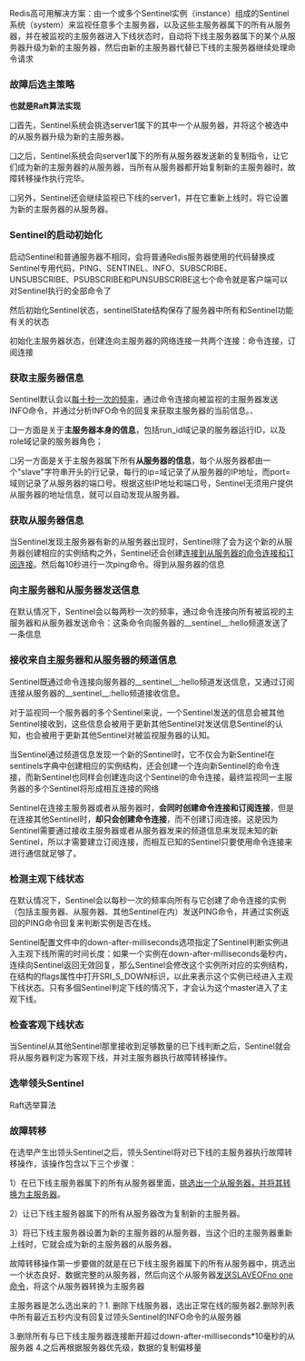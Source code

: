 Redis高可用解决方案：由一个或多个Sentinel实例（instance）组成的Sentinel系统（system）来监视任意多个主服务器，以及这些主服务器属下的所有从服务器，并在被监视的主服务器进入下线状态时，自动将下线主服务器属下的某个从服务器升级为新的主服务器，然后由新的主服务器代替已下线的主服务器继续处理命令请求

### 故障后选主策略

**也就是Raft算法实现**

❑首先，Sentinel系统会挑选server1属下的其中一个从服务器，并将这个被选中的从服务器升级为新的主服务器。

❑之后，Sentinel系统会向server1属下的所有从服务器发送新的复制指令，让它们成为新的主服务器的从服务器，当所有从服务器都开始复制新的主服务器时，故障转移操作执行完毕。

❑另外，Sentinel还会继续监视已下线的server1，并在它重新上线时，将它设置为新的主服务器的从服务器。

### Sentinel的启动初始化

启动Sentinel和普通服务器不相同，会将普通Redis服务器使用的代码替换成Sentinel专用代码，PING、SENTINEL、INFO、SUBSCRIBE、UNSUBSCRIBE、PSUBSCRIBE和PUNSUBSCRIBE这七个命令就是客户端可以对Sentinel执行的全部命令了

然后初始化Sentinel状态，sentinelState结构保存了服务器中所有和Sentinel功能有关的状态

初始化主服务器状态，创建连向主服务器的网络连接一共两个连接：命令连接，订阅连接

### 获取主服务器信息

Sentinel默认会以<u>每十秒一次的频率</u>，通过命令连接向被监视的主服务器发送INFO命令，并通过分析INFO命令的回复来获取主服务器的当前信息。、

❑一方面是关于**主服务器本身的信息**，包括run_id域记录的服务器运行ID，以及role域记录的服务器角色；

❑另一方面是关于主服务器属下所有**从服务器的信息**，每个从服务器都由一个"slave"字符串开头的行记录，每行的ip=域记录了从服务器的IP地址，而port=域则记录了从服务器的端口号。根据这些IP地址和端口号，Sentinel无须用户提供从服务器的地址信息，就可以自动发现从服务器。

### 获取从服务器信息

当Sentinel发现主服务器有新的从服务器出现时，Sentinel除了会为这个新的从服务器创建相应的实例结构之外，Sentinel还会创建<u>连接到从服务器的命令连接和订阅连接</u>。然后每10秒进行一次ping命令。得到从服务器的信息

### 向主服务器和从服务器发送信息

在默认情况下，Sentinel会以每两秒一次的频率，通过命令连接向所有被监视的主服务器和从服务器发送命令：这条命令向服务器的__sentinel__:hello频道发送了一条信息

### 接收来自主服务器和从服务器的频道信息

Sentinel既通过命令连接向服务器的__sentinel__:hello频道发送信息，又通过订阅连接从服务器的__sentinel__:hello频道接收信息。

对于监视同一个服务器的多个Sentinel来说，一个Sentinel发送的信息会被其他Sentinel接收到，这些信息会被用于更新其他Sentinel对发送信息Sentinel的认知，也会被用于更新其他Sentinel对被监视服务器的认知。

当Sentinel通过频道信息发现一个新的Sentinel时，它不仅会为新Sentinel在sentinels字典中创建相应的实例结构，还会创建一个连向新Sentinel的命令连接，而新Sentinel也同样会创建连向这个Sentinel的命令连接，最终监视同一主服务器的多个Sentinel将形成相互连接的网络

Sentinel在连接主服务器或者从服务器时，**会同时创建命令连接和订阅连接**，但是在连接其他Sentinel时，**却只会创建命令连接**，而不创建订阅连接。这是因为Sentinel需要通过接收主服务器或者从服务器发来的频道信息来发现未知的新Sentinel，所以才需要建立订阅连接，而相互已知的Sentinel只要使用命令连接来进行通信就足够了。

### 检测主观下线状态

在默认情况下，Sentinel会以每秒一次的频率向所有与它创建了命令连接的实例（包括主服务器、从服务器、其他Sentinel在内）发送PING命令，并通过实例返回的PING命令回复来判断实例是否在线。

Sentinel配置文件中的down-after-milliseconds选项指定了Sentinel判断实例进入主观下线所需的时间长度：如果一个实例在down-after-milliseconds毫秒内，连续向Sentinel返回无效回复，那么Sentinel会修改这个实例所对应的实例结构，在结构的flags属性中打开SRI_S_DOWN标识，以此来表示这个实例已经进入主观下线状态。只有多個Sentinel判定下线的情况下，才会认为这个master进入了主观下线。

### 检查客观下线状态

当Sentinel从其他Sentinel那里接收到足够数量的已下线判断之后，Sentinel就会将从服务器判定为客观下线，并对主服务器执行故障转移操作。

### 选举领头Sentinel

Raft选举算法

### 故障转移

在选举产生出领头Sentinel之后，领头Sentinel将对已下线的主服务器执行故障转移操作，该操作包含以下三个步骤：

1）在已下线主服务器属下的所有从服务器里面，<u>挑选出一个从服务器，并将其转换为主服务器</u>。

2）让已下线主服务器属下的所有从服务器改为复制新的主服务器。

3）将已下线主服务器设置为新的主服务器的从服务器，当这个旧的主服务器重新上线时，它就会成为新的主服务器的从服务器。

故障转移操作第一步要做的就是在已下线主服务器属下的所有从服务器中，挑选出一个状态良好、数据完整的从服务器，然后向这个从服务器<u>发送SLAVEOFno one命令</u>，将这个从服务器转换为主服务器

主服务器是怎么选出来的？1. 删除下线服务器，选出正常在线的服务器2.删除列表中所有最近五秒内没有回复过领头Sentinel的INFO命令的从服务器

3.删除所有与已下线主服务器连接断开超过down-after-milliseconds*10毫秒的从服务器 4.之后再根据服务器优先级，数据的复制偏移量

